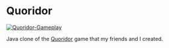 # Quoridor


[![Quoridor-Gameplay](https://user-images.githubusercontent.com/25506296/126870928-1af1897c-3a04-42e3-a521-261558db7fff.png)](https://youtu.be/AH9ERrlJgVs)




Java clone of the [Quoridor](https://en.wikipedia.org/wiki/Quoridor) game that my friends and I created.
